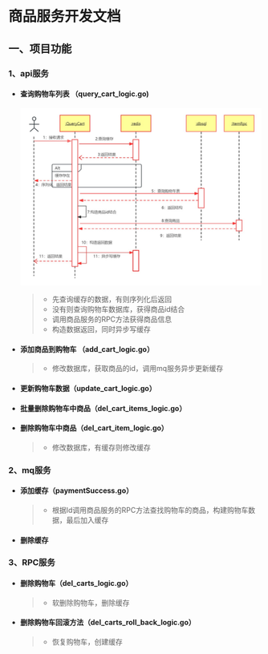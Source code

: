 # 商品服务开发文档

## 一、项目功能

### 1、api服务

- #### 查询购物车列表 （query_cart_logic.go)

  ![](../../img/购物车查询时序图.jpg)

  > - 先查询缓存的数据，有则序列化后返回
  > - 没有则查询购物车数据库，获得商品id结合
  > - 调用商品服务的RPC方法获得商品信息
  > - 构造数据返回，同时异步写缓存

- #### 添加商品到购物车 （add_cart_logic.go）

  > - 修改数据库，获取商品的id，调用mq服务异步更新缓存

- #### 更新购物车数据（update_cart_logic.go）

- #### 批量删除购物车中商品（del_cart_items_logic.go）

- #### 删除购物车中商品（del_cart_item_logic.go）

  > - 修改数据库，有缓存则修改缓存

### 2、mq服务

- #### 添加缓存（paymentSuccess.go）

  > - 根据Id调用商品服务的RPC方法查找购物车的商品，构建购物车数据，最后加入缓存
  
- #### 删除缓存

### 3、RPC服务

- #### 删除购物车（del_carts_logic.go）

  > - 软删除购物车，删除缓存

- #### 删除购物车回滚方法（del_carts_roll_back_logic.go）

  > - 恢复购物车，创建缓存